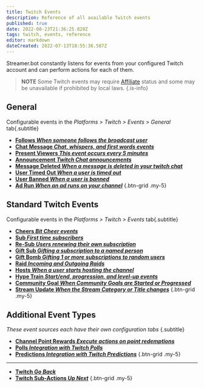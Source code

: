 ```yaml
---
title: Twitch Events
description: Reference of all available Twitch events
published: true
date: 2022-08-23T21:36:25.820Z
tags: twitch, events, reference
editor: markdown
dateCreated: 2022-07-13T18:55:36.587Z
---
```


Streamer.bot constantly listens for events from your configured Twitch account and can perform actions for each of them.

> **NOTE**
> Some Twitch events may require [Affiliate](https://help.twitch.tv/s/article/twitch-affiliate-program-faq) status and some may be unavailable if prohibited by local laws.
{.is-info}

## General
Configurable events in the *Platforms > Twitch > Events > General* tab{.subtitle}

- [<i class="mdi mdi-account text--twitch"></i> **Follows *When someone follows the broadcast user***](/Platforms/Twitch/Events/Follows)
- [<i class="mdi mdi-comment-outline text--twitch"></i> **Chat Message *Chat, whispers, and first words events***](/Platforms/Twitch/Events/Chat-Message)
- [<i class="mdi mdi-account-multiple text--twitch"></i> **Present Viewers *This event occurs every 5 minutes***](/Platforms/Twitch/Events/Present-Viewers)
- [<i class="mdi mdi-bullhorn text--twitch"></i> **Announcement *Twitch Chat announcements***](/Platforms/Twitch/Events/General)
- [<i class="mdi mdi-comment-remove-outline text--twitch"></i> **Message Deleted *When a message is deleted in your twitch chat***](/Platforms/Twitch/Events/General)
- [<i class="mdi mdi-account-tie-voice-off text--twitch"></i> **User Timed Out *When a user is timed out***](/Platforms/Twitch/Events/General)
- [<i class="mdi mdi-account-minus text--twitch"></i> **User Banned *When a user is banned***](/Platforms/Twitch/Events/General)
- [<i class="mdi mdi-television-classic text--twitch"></i> **Ad Run *When an ad runs on your channel***](/Platforms/Twitch/Events/General)
{.btn-grid .my-5}

## Standard Twitch Events
Configurable events in the *Platforms > Twitch > Events* tab{.subtitle}

- [<i class="mdi mdi-diamond-stone text--twitch"></i> **Cheers *Bit Cheer events***](/Platforms/Twitch/Events/Cheers)
- [<i class="mdi mdi-account-star-outline text--twitch"></i> **Sub *First time subscribers***](/Platforms/Twitch/Events/Sub)
- [<i class="mdi mdi-account-star text--twitch"></i> **Re-Sub *Users renewing their own subscription***](/Platforms/Twitch/Events/Sub)
- [<i class="mdi mdi-wallet-giftcard text--twitch"></i> **Gift Sub *Gifting a subscription to a named person***](/Platforms/Twitch/Events/Gift-Sub)
- [<i class="mdi mdi-gift text--twitch"></i> **Gift Bomb *Gifting 1 or more subscriptions to random users***](/Platforms/Twitch/Events/Gift-Bomb)
- [<i class="mdi mdi-target-account text--twitch"></i> **Raid *Incoming and Outgoing Raids***](/Platforms/Twitch/Events/Raid)
- [<i class="mdi mdi-tooltip-account text--twitch"></i> **Hosts *When a user starts hosting the channel***](/Platforms/Twitch/Events/Hosts)
- [<i class="mdi mdi-train text--twitch"></i> **Hype Train *Start/end, progression, and level-up events***](/Platforms/Twitch/Events/Hype-Train)
- [<i class="mdi mdi-progress-check text--twitch"></i> **Community Goal *When Community Goals are Started or Progressed***](/Platforms/Twitch/Events/Community-Goal)
- [<i class="mdi mdi-update text--twitch"></i> **Stream Update *When the Stream Category or Title changes***](/Platforms/Twitch/Events/Stream-Update)
{.btn-grid .my-5}

## Additional Event Types
*These event sources each have their own configuration tabs* {.subtitle}

- [<i class="mdi mdi-adjust text--twitch"></i>**Channel Point Rewards *Execute actions on point redemptions***](/en/Platforms/Twitch/Channel-Point-Rewards)
- [<i class="mdi mdi-poll text--twitch"></i>**Polls *Integration with Twitch Polls***](/en/Platforms/Twitch/Polls)
- [<i class="mdi mdi-poll mdi-flip-h text--twitch"></i>**Predictions *Integration with Twitch Predictions***](/en/Platforms/Twitch/Predictions)
{.btn-grid .my-5}

---
- [<i class="mdi mdi-chevron-left"></i>**Twitch *Go Back***](/en/Platforms/Twitch)
- [<i class="mdi mdi-twitch text--twitch"></i>**Twitch Sub-Actions *Up Next***](/en/Sub-Actions/Twitch)
{.btn-grid .my-5}